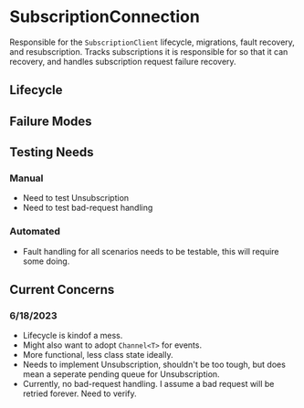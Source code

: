 SubscriptionConnection
======================

Responsible for the `SubscriptionClient` lifecycle, migrations, fault recovery, and resubscription.  Tracks subscriptions it is responsible for so that it can recovery, and handles subscription request failure recovery.

Lifecycle
---------

Failure Modes
-------------

Testing Needs
-------------

### Manual
- Need to test Unsubscription
- Need to test bad-request handling

### Automated
- Fault handling for all scenarios needs to be testable, this will require some doing.

Current Concerns
----------------

### 6/18/2023
- Lifecycle is kindof a mess.  
- Might also want to adopt `Channel<T>` for events.
- More functional, less class state ideally.
- Needs to implement Unsubscription, shouldn't be too tough, but does mean a seperate pending queue for Unsubscription.
- Currently, no bad-request handling.  I assume a bad request will be retried forever.  Need to verify.
